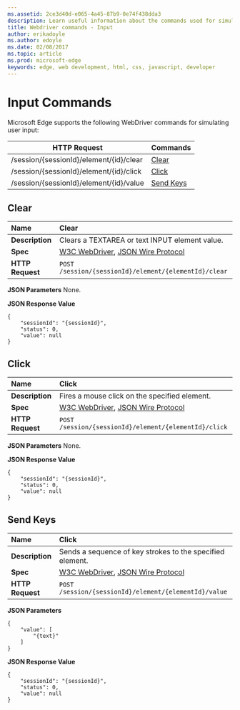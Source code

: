 ```yaml
---
ms.assetid: 2ce3d40d-e065-4a45-87b9-0e74f438dda3
description: Learn useful information about the commands used for simulating user input.
title: Webdriver commands - Input
author: erikadoyle
ms.author: edoyle
ms.date: 02/08/2017
ms.topic: article
ms.prod: microsoft-edge
keywords: edge, web development, html, css, javascript, developer
---
```


# Input Commands
Microsoft Edge supports the following WebDriver commands for simulating user input:

| HTTP Request | Commands |
| ------------ | -------- |
| /session/{sessionId}/element/{id}/clear|  [Clear](#clear)|
| /session/{sessionId}/element/{id}/click|  [Click](#click)|
| /session/{sessionId}/element/{id}/value|  [Send Keys](#send-keys)|

## Clear

| **Name** | Clear |
| :------- | :---------- |
| **Description** | Clears a TEXTAREA or text INPUT element value. |
| **Spec** | [W3C WebDriver](https://w3c.github.io/webdriver/webdriver-spec.html#clear), [JSON Wire Protocol](https://code.google.com/p/selenium/wiki/JsonWireProtocol#/session/:sessionId/element/:id/clear) |
| **HTTP Request** | `POST /session/{sessionId}/element/{elementId}/clear` |

**JSON Parameters**
None.

**JSON Response Value**
```
{
    "sessionId": "{sessionId}",
    "status": 0,
    "value": null
}
```

## Click

| **Name** | Click |
| :------- | :---------- |
| **Description** | Fires a mouse click on the specified element. |
| **Spec** | [W3C WebDriver](https://w3c.github.io/webdriver/webdriver-spec.html#click), [JSON Wire Protocol](https://code.google.com/p/selenium/wiki/JsonWireProtocol#/session/:sessionId/element/:id/click) |
| **HTTP Request** | `POST /session/{sessionId}/element/{elementId}/click` |

**JSON Parameters**
None.

**JSON Response Value**
```
{
    "sessionId": "{sessionId}",
    "status": 0,
    "value": null
}
```

## Send Keys

| **Name** | Click |
| :------- | :---------- |
| **Description** | Sends a sequence of key strokes to the specified element. |
| **Spec** | [W3C WebDriver](https://w3c.github.io/webdriver/webdriver-spec.html#sendkeys), [JSON Wire Protocol](https://code.google.com/p/selenium/wiki/JsonWireProtocol#/session/:sessionId/element/:id/value) |
| **HTTP Request** | `POST /session/{sessionId}/element/{elementId}/value` |

**JSON Parameters**
```
{
    "value": [
        "{text}"
    ]
}
```

**JSON Response Value**
```
{
    "sessionId": "{sessionId}",
    "status": 0,
    "value": null
}
```
